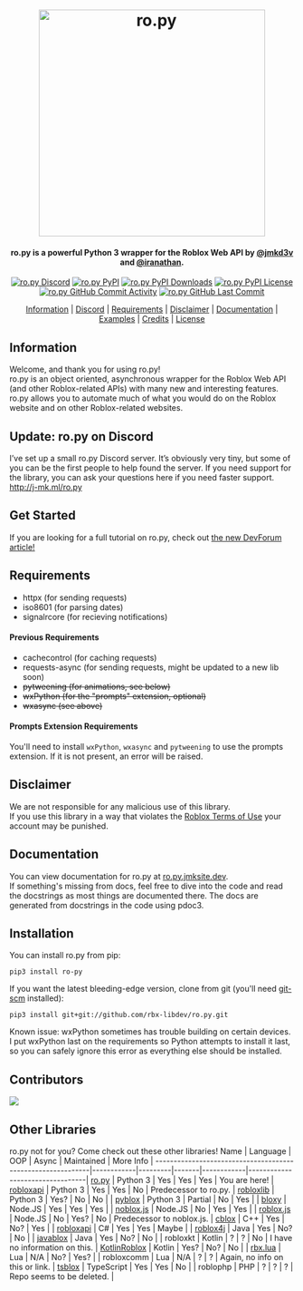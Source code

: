 <h1 align="center">
    <img src="https://raw.githubusercontent.com/rbx-libdev/ro.py/main/resources/header.png" alt="ro.py" width="400" />
    <br>
</h1>
<h4 align="center">ro.py is a powerful Python 3 wrapper for the Roblox Web API by <a href="https://github.com/jmkd3v">@jmkd3v</a> and <a href="https://github.com/iranathan">@iranathan</a>.</h4>

<p align="center">
    <a href="https://j-mk.ml/ro.py"><img src="https://img.shields.io/discord/761603917490159676?style=flat-square&logo=discord" alt="ro.py Discord"/></a>
    <a href="https://pypi.org/project/ro-py/"><img src="https://img.shields.io/pypi/v/ro-py?style=flat-square" alt="ro.py PyPI"/></a>
    <a href="https://pypi.org/project/ro-py/"><img src="https://img.shields.io/pypi/dm/ro-py?style=flat-square" alt="ro.py PyPI Downloads"/></a>
    <a href="https://pypi.org/project/ro-py/"><img src="https://img.shields.io/pypi/l/ro-py?style=flat-square" alt="ro.py PyPI License"/></a>
    <a href="https://github.com/rbx-libdev/ro.py"><img src="https://img.shields.io/github/commit-activity/w/rbx-libdev/ro.py?style=flat-square" alt="ro.py GitHub Commit Activity"/></a>
    <a href="https://github.com/rbx-libdev/ro.py"><img src="https://img.shields.io/github/last-commit/rbx-libdev/ro.py?style=flat-square" alt="ro.py GitHub Last Commit"/></a>
</p>

<p align="center">
    <a href="#information">Information</a> |
    <a href="http://j-mk.ml/ro.py">Discord</a> |
    <a href="#requirements">Requirements</a> |
    <a href="#disclaimer">Disclaimer</a> |
    <a href="#documentation">Documentation</a> |
    <a href="https://github.com/rbx-libdev/ro.py/tree/main/examples">Examples</a> |
    <a href="#credits">Credits</a> |
    <a href="https://github.com/rbx-libdev/ro.py/blob/main/LICENSE">License</a>
</p>

## Information
Welcome, and thank you for using ro.py!  
ro.py is an object oriented, asynchronous wrapper for the Roblox Web API (and other Roblox-related APIs) with many new and interesting features.  
ro.py allows you to automate much of what you would do on the Roblox website and on other Roblox-related websites.

## Update: ro.py on Discord
I’ve set up a small ro.py Discord server. It’s obviously very tiny, but some of you can be the first people to help found the server. If you need support for the library, you can ask your questions here if you need faster support. http://j-mk.ml/ro.py

## Get Started
If you are looking for a full tutorial on ro.py, check out [the new DevForum article!](https://devforum.roblox.com/t/use-python-to-interact-with-the-roblox-api-with-ro-py/1006465)

## Requirements
- httpx (for sending requests)
- iso8601 (for parsing dates)
- signalrcore (for recieving notifications)

#### Previous Requirements
- cachecontrol (for caching requests)
- requests-async (for sending requests, might be updated to a new lib soon)
- ~~pytweening (for animations, see below)~~
- ~~wxPython (for the "prompts" extension, optional)~~
- ~~wxasync (see above)~~

#### Prompts Extension Requirements
You'll need to install `wxPython`, `wxasync` and `pytweening` to use the prompts extension. If it is not present, an error will be raised. 

## Disclaimer
We are not responsible for any malicious use of this library.  
If you use this library in a way that violates the [Roblox Terms of Use](https://en.help.roblox.com/hc/en-us/articles/115004647846-Roblox-Terms-of-Use) your account may be punished.

## Documentation
You can view documentation for ro.py at [ro.py.jmksite.dev](https://ro.py.jmksite.dev/).  
If something's missing from docs, feel free to dive into the code and read the docstrings as most things are documented there.
The docs are generated from docstrings in the code using pdoc3.

## Installation
You can install ro.py from pip:
```
pip3 install ro-py
```
If you want the latest bleeding-edge version, clone from git (you'll need [git-scm](https://git-scm.com/downloads) installed):
```
pip3 install git+git://github.com/rbx-libdev/ro.py.git
```
Known issue: wxPython sometimes has trouble building on certain devices. I put wxPython last on the requirements so Python attempts to install it last, so you can safely ignore this error as everything else should be installed.

## Contributors
<a href="https://github.com/rbx-libdev/ro.py/graphs/contributors">
  <img src="https://contrib.rocks/image?repo=rbx-libdev/ro.py" />
</a>


## Other Libraries
ro.py not for you? Come check out these other libraries!
Name                                                        | Language   | OOP     | Async | Maintained | More Info                       |
------------------------------------------------------------|------------|---------|-------|------------|---------------------------------|
[ro.py](https://github.com/rbx-libdev/ro.py)                | Python 3   | Yes     | Yes   | Yes        | You are here!                   |
[robloxapi](https://github.com/iranathan/robloxapi)         | Python 3   | Yes     | Yes   | No         | Predecessor to ro.py.           |
[robloxlib](https://github.com/NoahCristino/robloxlib)      | Python 3   | Yes?    | No    | No         |                                 |
[pyblox](https://github.com/RbxAPI/Pyblox)                  | Python 3   | Partial | No    | Yes        |                                 |
[bloxy](https://github.com/Visualizememe/bloxy)             | Node.JS    | Yes     | Yes   | Yes        |                                 |
[noblox.js](https://github.com/suufi/noblox.js)             | Node.JS    | No      | Yes   | Yes        |                                 |
[roblox.js](https://github.com/sentanos/roblox-js)          | Node.JS    | No      | Yes?  | No         | Predecessor to noblox.js.       |
[cblox](https://github.com/Meqolo/cblox)                    | C++        | Yes     | No?   | Yes        |                                 |
[robloxapi](https://github.com/gamenew09/RobloxAPI)         | C#         | Yes     | Yes   | Maybe      |                                 |
[roblox4j](https://github.com/PizzaCrust/Roblox4j)          | Java       | Yes     | No?   | No         |                                 |
[javablox](https://github.com/RbxAPI/Javablox)              | Java       | Yes     | No?   | No         |                                 | 
robloxkt                                                    | Kotlin     | ?       | ?     | No         | I have no information on this.  |
[KotlinRoblox](https://github.com/PizzaCrust/KotlinRoblox)  | Kotlin     | Yes?    | No?   | No         |                                 |
[rbx.lua](https://github.com/iiToxicity/rbx.lua)            | Lua        | N/A     | No?   | Yes?       |                                 |
robloxcomm                                                  | Lua        | N/A     | ?     | ?          | Again, no info on this or link. |
[tsblox](https://github.com/Dionysusnu/TSBlox)              | TypeScript | Yes     | Yes   | No         |                                 | 
roblophp                                                    | PHP        | ?       | ?     | ?          | Repo seems to be deleted.       |
